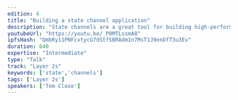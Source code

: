 ```yaml
---
edition: 4
title: "Building a state channel application"
description: "State channels are a great tool for building high-performance, low-cost dapps today. By moving some of your dapp behaviour off-chain you can save transaction fees and confirmation times, while continuing to bootstrap security and trustlessness from the underlying blockchain. In order to understand how an application can benefit from state channels, it’s important to understand the mechanics behind them. The good news is that once you’ve managed to model part of your application as a state channel interaction, there are already tools available to help make the switch.In this interactive workshop, we will dig into an existing state channel application. We’ll cover the fundamentals of state channels, as well as the main design decisions behind modeling the interactions and architecting the application. You’ll test your understanding by completing key sections of the code, leaving the session with a functioning state channel application, built with react on top of the force-move games framework!"
youtubeUrl: "https://youtu.be/_P0MTLssmA8"
ipfsHash: "QmbRy11PNFcvtycG7dStfSBRAdm1n7MsT1J9enDfT3u3Ev"
duration: 640
expertise: "Intermediate"
type: "Talk"
track: "Layer 2s"
keywords: ['state','channels']
tags: ['Layer 2s']
speakers: ['Tom Close']
---
```

